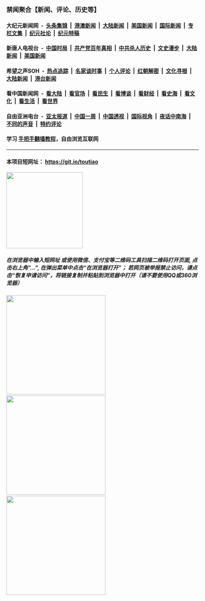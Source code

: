 ### 禁闻聚合【新闻、评论、历史等】

#### 大纪元新闻网 &nbsp;-&nbsp; [头条集锦](indexes/E头条集锦.md?t=02071102) &nbsp;|&nbsp; [港澳新闻](indexes/E港澳新闻.md?t=02071102)  &nbsp;|&nbsp; [大陆新闻](indexes/E大陆新闻.md?t=02071102) &nbsp;|&nbsp; [美国新闻](indexes/E美国新闻.md?t=02071102) &nbsp;|&nbsp; [国际新闻](indexes/E国际新闻.md?t=02071102) &nbsp;|&nbsp; [专栏文集](indexes/E专栏文集.md?t=02071102) &nbsp;|&nbsp; [纪元社论](indexes/E纪元社论.md?t=02071102) &nbsp;|&nbsp; [纪元特稿](indexes/E纪元特稿.md?t=02071102) 

#### 新唐人电视台 &nbsp;-&nbsp; [中国时局](indexes/N中国时局.md?t=02071102) &nbsp;|&nbsp; [共产党百年真相](indexes/N共产党百年真相.md?t=02071102) &nbsp;|&nbsp; [中共杀人历史](indexes/N中共杀人历史.md?t=02071102) &nbsp;|&nbsp; [文史漫步](indexes/N文史漫步.md?t=02071102) &nbsp;|&nbsp; [大陆新闻](indexes/N大陆新闻.md?t=02071102) &nbsp;|&nbsp; [美国新闻](indexes/N美国新闻.md?t=02071102)

#### 希望之声SOH &nbsp;-&nbsp; [热点追踪](indexes/H热点追踪.md?t=02071102) &nbsp;|&nbsp; [名家谈时事](indexes/H名家谈时事.md?t=02071102) &nbsp;|&nbsp; [个人评论](indexes/H个人评论.md?t=02071102)  &nbsp;|&nbsp; [红朝解密](indexes/H红朝解密.md?t=02071102) &nbsp;|&nbsp; [文化寻根](indexes/H文化寻根.md?t=02071102) &nbsp;|&nbsp; [大陆新闻](indexes/H大陆新闻.md?t=02071102) &nbsp;|&nbsp; [港台新闻](indexes/H港台新闻.md?t=02071102)

#### 看中国新闻网 &nbsp;-&nbsp; [看大陆](indexes/S看大陆.md?t=02071102) &nbsp;|&nbsp; [看官场](indexes/S看官场.md?t=02071102) &nbsp;|&nbsp; [看民生](indexes/S看民生.md?t=02071102)  &nbsp;|&nbsp; [看博谈](indexes/S看博谈.md?t=02071102) &nbsp;|&nbsp; [看财经](indexes/S看财经.md?t=02071102) &nbsp;|&nbsp; [看史海](indexes/S看史海.md?t=02071102) &nbsp;|&nbsp; [看文化](indexes/S看文化.md?t=02071102) &nbsp;|&nbsp; [看生活](indexes/S看生活.md?t=02071102) &nbsp;|&nbsp; [看世界](indexes/S看世界.md?t=02071102)

#### 自由亚洲电台 &nbsp;-&nbsp; [亚太报道](indexes/R亚太报道.md?t=02071102) &nbsp;|&nbsp; [中国一周](indexes/R中国一周.md?t=02071102) &nbsp;|&nbsp; [中国透视](indexes/R中国透视.md?t=02071102)  &nbsp;|&nbsp; [国际视角](indexes/R国际视角.md?t=02071102) &nbsp;|&nbsp; [夜话中南海](indexes/R夜话中南海.md?t=02071102) &nbsp;|&nbsp; [不同的声音](indexes/R不同的声音.md?t=02071102) &nbsp;|&nbsp; [特约评论](indexes/R特约评论.md?t=02071102)

#### 学习 [手把手翻墙教程](https://github.com/gfw-breaker/guides/wiki)，自由浏览互联网

----

#### 本项目短网址： https://git.io/toutiao
<img src="https://raw.githubusercontent.com/gfw-breaker/banned-news/master/scripts/img/qr.png" width="200px"/>  

##### 在浏览器中输入短网址 或使用微信、支付宝等二维码工具扫描二维码打开页面, 点击右上角"...", 在弹出菜单中点击“在浏览器打开”； 若网页被举报禁止访问，请点击“恢复申请访问”，将链接复制并粘贴到浏览器中打开（请不要使用QQ或360浏览器）

<img src="https://raw.githubusercontent.com/gfw-breaker/banned-news/master/scripts/img/1.png" width="260px"/> &nbsp; <img src="https://raw.githubusercontent.com/gfw-breaker/banned-news/master/scripts/img/2.png" width="260px"/> &nbsp; <img src="https://raw.githubusercontent.com/gfw-breaker/banned-news/master/scripts/img/3.png" width="260px"/>
